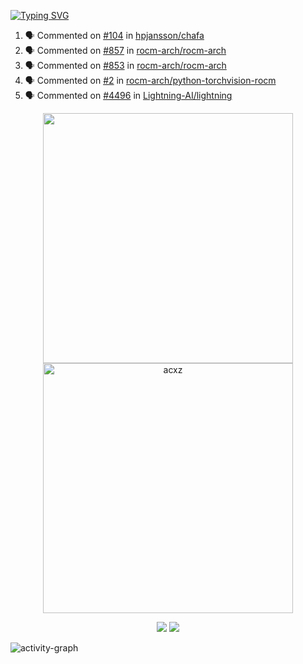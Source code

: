 [![Typing SVG](https://readme-typing-svg.herokuapp.com?size=16&color=AFFFA3&multiline=true&height=75&lines=contributing+to+robotics%2Faerospace%2Fml%2Fgpu+software;packaging+it+for+archlinux;ricer)](https://git.io/typing-svg)

<!--START_SECTION:activity-->
1. 🗣 Commented on [#104](https://github.com/hpjansson/chafa/issues/104) in [hpjansson/chafa](https://github.com/hpjansson/chafa)
2. 🗣 Commented on [#857](https://github.com/rocm-arch/rocm-arch/issues/857) in [rocm-arch/rocm-arch](https://github.com/rocm-arch/rocm-arch)
3. 🗣 Commented on [#853](https://github.com/rocm-arch/rocm-arch/issues/853) in [rocm-arch/rocm-arch](https://github.com/rocm-arch/rocm-arch)
4. 🗣 Commented on [#2](https://github.com/rocm-arch/python-torchvision-rocm/issues/2) in [rocm-arch/python-torchvision-rocm](https://github.com/rocm-arch/python-torchvision-rocm)
5. 🗣 Commented on [#4496](https://github.com/Lightning-AI/lightning/issues/4496) in [Lightning-AI/lightning](https://github.com/Lightning-AI/lightning)
<!--END_SECTION:activity-->

<p align="center">
  <img width="400em" src=https://github-readme-stats.vercel.app/api?username=acxz&include_all_commits=true&show_icons=true />
  <img width="400em" src="https://github-readme-streak-stats.herokuapp.com/?user=acxz&" alt="acxz" />
</p>

<p align="center">
  <img src=https://github-readme-stats.vercel.app/api/top-langs/?username=acxz&layout=compact />
  <img src=https://github-profile-trophy.vercel.app/?username=acxz&row=2&column=4 />
</p>

![activity-graph](https://activity-graph.herokuapp.com/graph?username=acxz&theme=aqua)
